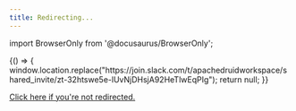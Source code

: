 ```yaml
---
title: Redirecting...
---
```


import BrowserOnly from '@docusaurus/BrowserOnly';

<BrowserOnly>
      {() => {
        window.location.replace("https://join.slack.com/t/apachedruidworkspace/shared_invite/zt-32htswe5e-lUvNjDHsjA92HeTlwEqPIg");
        return null;
      }}
    </BrowserOnly>


<a href ="https://join.slack.com/t/apachedruidworkspace/shared_invite/zt-32htswe5e-lUvNjDHsjA92HeTlwEqPIg">Click here if you're not redirected.</a>

